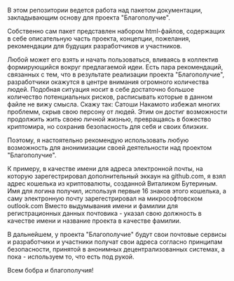 В этом репозитории ведется работа над пакетом документации, закладывающим основу для проекта "Благополучие".

Собственно сам пакет представлен набором html-файлов, содержащих в себе описательную часть проекта, концепции, пожелания, рекомендации для будущих разработчиков и участников.

Любой может его взять и начать пользоваться, вливаясь в коллектив формирующийся вокруг предлагаемой идеи.
Есть пара рекомендаций, связанных с тем, что в результате реализации проекта "Благополучие", разработчики окажутся в центре внимания огромного количества людей. Подобная ситуация носит в себе достаточно большое количество потенциальных рисков, расписывать которые в данном файле не вижу смысла. Скажу так: Сатоши Накамото избежал многих проблемм, скрыв свою персону от людей. Этим он достиг возможности продолжить жить своею личной жизнью, превращаясь в божество криптомира, но сохранив безопасность для себя и своих близких.

Поэтому, я настоятельно рекомендую использовать любую возможность для анонимизации своей деятельности над проектом "Благополучие".

К примеру, в качестве имени для адреса электронной почты, на которую зарегестрировал дополнительный эккаун на github.com, я взял адрес кошелька из криптовалюты, созданной Виталиком Бутериным. Имя для логина получил, используя первые 16 знаков этого кошелька, а саму электронную почту зарегестрировал на микрософтовском outlook.com Вместо выдумывания имени и фамилии для регистрационных данных почтовика - указал свою должность в качестве имени и название проекта в качестве фамилии.

В дальнейшем, у проекта "Благополучие" будут свои почтовые сервисы и разработчики и участники получат свои адреса согласно принципам безопасности, принятой в анонимных децентрализованных системах, а пока - используем то, что есть под рукой.

Всем бобра и благополучия!
